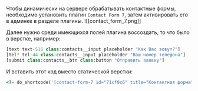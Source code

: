Чтобы динамически на сервере обрабатывать контактные формы, необходимо установить плагин `Contact Form 7`, затем активировать его в админке в разделе плагины.
![[contact_form_7.png]]

Далее нужно среди имеющихся полей плагина воссоздать, то что было в верстке, например:
```php
[text text-516 class:contacts__input placeholder "Как Вас зовут?"]
[tel* tel-44 class:contacts__input placeholder "Ваш номер телефона"]
[submit class:contacts__btn class:button "Отправить заявку"]
```

И вставить этот код вместо статической верстки:
```php
<?= do_shortcode('[contact-form-7 id="71cf0c6" title="Контактная форма"]') ?>
```

